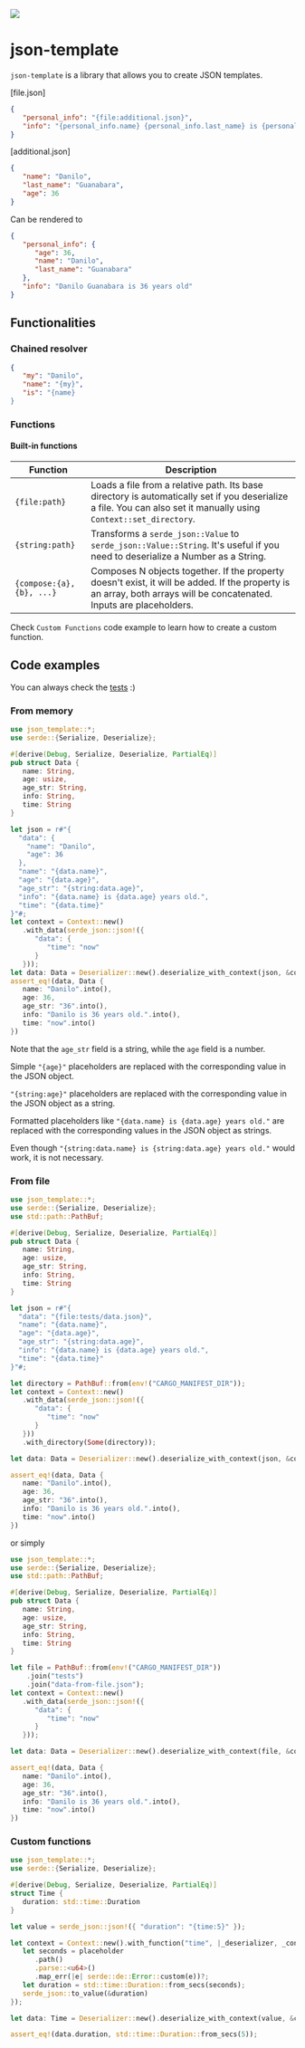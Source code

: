[![](https://dcbadge.vercel.app/api/server/rzaesS82MT)](https://discord.gg/rzaesS82MT)

# json-template

`json-template` is a library that allows you to create JSON templates.

[file.json]
```json
{
   "personal_info": "{file:additional.json}",
   "info": "{personal_info.name} {personal_info.last_name} is {personal_info.age} years old"
}
```

[additional.json]
```json
{
   "name": "Danilo",
   "last_name": "Guanabara",
   "age": 36
}
```

Can be rendered to
```json
{
   "personal_info": {
      "age": 36,
      "name": "Danilo",
      "last_name": "Guanabara"
   },
   "info": "Danilo Guanabara is 36 years old"
}
```

## Functionalities

### Chained resolver
```json
{
   "my": "Danilo",
   "name": "{my}",
   "is": "{name}
}
```

### Functions

#### Built-in functions

| Function | Description |
|----------|-------------|
| `{file:path}`|Loads a file from a relative path. Its base directory is automatically set if you deserialize a file. You can also set it manually using `Context::set_directory`.|
| `{string:path}`| Transforms a `serde_json::Value` to `serde_json::Value::String`. It's useful if you need to deserialize a Number as a String.
| `{compose:{a}, {b}, ...}` | Composes N objects together. If the property doesn't exist, it will be added. If the property is an array, both arrays will be concatenated. Inputs are placeholders. |

Check `Custom Functions` code example to learn how to create a custom function.

## Code examples

You can always check the [tests](https://github.com/sensorial-systems/json-template/tree/main/tests) :)

### From memory

```rust
use json_template::*;
use serde::{Serialize, Deserialize};

#[derive(Debug, Serialize, Deserialize, PartialEq)]
pub struct Data {
   name: String,
   age: usize,
   age_str: String,
   info: String,
   time: String
}

let json = r#"{
  "data": {
    "name": "Danilo",
    "age": 36
  },
  "name": "{data.name}",
  "age": "{data.age}",
  "age_str": "{string:data.age}",
  "info": "{data.name} is {data.age} years old.",
  "time": "{data.time}"
}"#;
let context = Context::new()
   .with_data(serde_json::json!({
      "data": {
         "time": "now"
      }
   }));
let data: Data = Deserializer::new().deserialize_with_context(json, &context).unwrap();
assert_eq!(data, Data {
   name: "Danilo".into(),
   age: 36,
   age_str: "36".into(),
   info: "Danilo is 36 years old.".into(),
   time: "now".into()
})
```

Note that the `age_str` field is a string, while the `age` field is a number.

Simple `"{age}"` placeholders are replaced with the corresponding value in the JSON object.

`"{string:age}"` placeholders are replaced with the corresponding value in the JSON object as a string.

Formatted placeholders like `"{data.name} is {data.age} years old."` are replaced with the corresponding values in the JSON object as strings.

Even though `"{string:data.name} is {string:data.age} years old."` would work, it is not necessary.

### From file

```rust
use json_template::*;
use serde::{Serialize, Deserialize};
use std::path::PathBuf;

#[derive(Debug, Serialize, Deserialize, PartialEq)]
pub struct Data {
   name: String,
   age: usize,
   age_str: String,
   info: String,
   time: String
}

let json = r#"{
  "data": "{file:tests/data.json}",
  "name": "{data.name}",
  "age": "{data.age}",
  "age_str": "{string:data.age}",
  "info": "{data.name} is {data.age} years old.",
  "time": "{data.time}"
}"#;

let directory = PathBuf::from(env!("CARGO_MANIFEST_DIR"));
let context = Context::new()
   .with_data(serde_json::json!({
      "data": {
         "time": "now"
      }
   }))
   .with_directory(Some(directory));

let data: Data = Deserializer::new().deserialize_with_context(json, &context).unwrap();

assert_eq!(data, Data {
   name: "Danilo".into(),
   age: 36,
   age_str: "36".into(),
   info: "Danilo is 36 years old.".into(),
   time: "now".into()
})
```

or simply

```rust
use json_template::*;
use serde::{Serialize, Deserialize};
use std::path::PathBuf;

#[derive(Debug, Serialize, Deserialize, PartialEq)]
pub struct Data {
   name: String,
   age: usize,
   age_str: String,
   info: String,
   time: String
}

let file = PathBuf::from(env!("CARGO_MANIFEST_DIR"))
    .join("tests")
    .join("data-from-file.json");
let context = Context::new()
   .with_data(serde_json::json!({
      "data": {
         "time": "now"
      }
   }));

let data: Data = Deserializer::new().deserialize_with_context(file, &context).unwrap();

assert_eq!(data, Data {
   name: "Danilo".into(),
   age: 36,
   age_str: "36".into(),
   info: "Danilo is 36 years old.".into(),
   time: "now".into()
})
```

### Custom functions

```rust
use json_template::*;
use serde::{Serialize, Deserialize};

#[derive(Debug, Serialize, Deserialize, PartialEq)]
struct Time {
   duration: std::time::Duration
}

let value = serde_json::json!({ "duration": "{time:5}" });

let context = Context::new().with_function("time", |_deserializer, _context, placeholder| {
   let seconds = placeholder
      .path()
      .parse::<u64>()
      .map_err(|e| serde::de::Error::custom(e))?;
   let duration = std::time::Duration::from_secs(seconds);
   serde_json::to_value(&duration)
});

let data: Time = Deserializer::new().deserialize_with_context(value, &context).expect("Failed to deserialize");

assert_eq!(data.duration, std::time::Duration::from_secs(5));
```